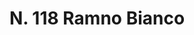 ---
title: "N. 118 Ramno Bianco"
permalink: "/edition/plant118/"
plant-name: "N. 118"
plant-number: "118"
plant-xml: "/assets/xml/plant118.xml"
plant-img1: "/assets/img/plant118_verso.jpg"
plant-img2: "/assets/img/plant118.jpg"
plant-title: "N. 118 Ramno Bianco"
plant-wfo-link: ""
plant-kew-link: ""
plant-taxon-content: "Hippophaë rhamnoides L."
layout: single-xml
---